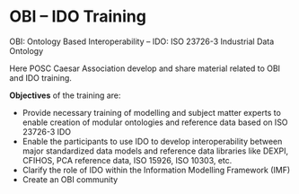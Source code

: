# OBI – IDO Training 
OBI: Ontology Based Interoperability –  IDO: ISO 23726-3 Industrial Data Ontology

Here POSC Caesar Association develop and share material related to OBI and IDO training.

**Objectives** of the training are:
- Provide necessary training of modelling and subject matter experts to enable creation of modular ontologies and reference data based on ISO 23726-3 IDO
- Enable the participants to use IDO to develop interoperability between major standardized data models and reference data libraries like DEXPI, CFIHOS, PCA reference data, ISO 15926, ISO 10303, etc.
- Clarify the role of IDO within the Information Modelling Framework (IMF)
- Create an OBI community

